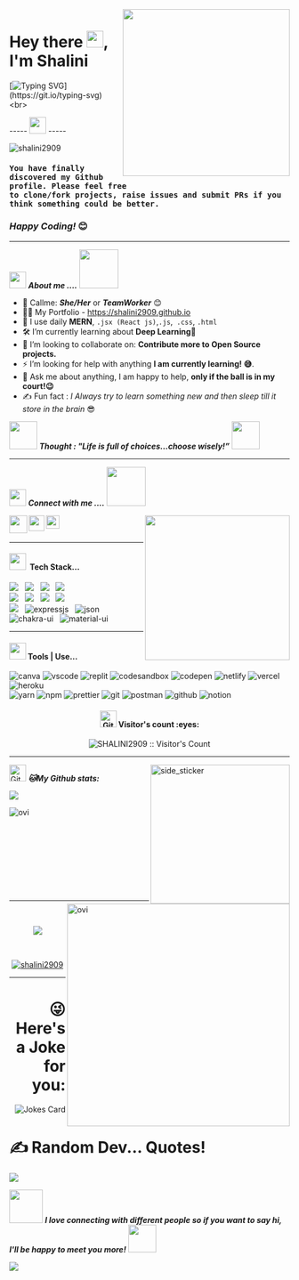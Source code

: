<img src ="https://miro.medium.com/max/1400/1*qdAW1TjCN57h1lbuuzvchg.gif" align="right" width="300" height="300" />

<h1 align="left" >Hey there <img src="https://github.com/talib789/talib789/blob/main/Images/Hi.gif?raw=true"  width="30" />, I'm <span color='001747'>Shalini</span> </h1>

[![Typing SVG](https://readme-typing-svg.herokuapp.com?font=comfortaa&color=001747&size=24&width=500&lines=Full-Stack+Web+Developer!;MERN+Stack+Developer!;Nice+to+meet+you...scroll+down+Please!)](https://git.io/typing-svg)
<br>
<div align="left" width="150">
  ----- <a href="#"><img src="https://github.com/talib789/talib789/blob/main/Images/line.gif?raw=true" width="30" /></a> -----
</div>
<p align="left"> <img src="https://komarev.com/ghpvc/?username=shalini2909&label=Profile%20views&color=0e75b6&style=flat" alt="shalini2909" /> </p>
<h4><samp><strong>You have finally discovered my Github profile. Please feel free  <br>  to clone/fork projects, raise issues and submit PRs if you think something could be better.</strong></samp></h4> 
<h3><i>Happy Coding!</i> 😊</h3>
<hr>

<img src="https://github.com/talib789/talib789/blob/main/Images/line.gif?raw=true" width="30" />&nbsp;**_About me ...._**
<img src="https://media1.giphy.com/media/NnxxxWP20tECpYHEyx/200w.gif?raw=true" width="70" />

- 🧠 Callme: **_She/Her_** or **_TeamWorker_** 😊 <br>
- 👨‍💻 My Portfolio - https://shalini2909.github.io <br>
- 🤔 I use daily **MERN**, `.jsx (React js)`,`.js`,` .css`, `.html`
- 🛠  I’m currently learning about **Deep Learning**🥰<br>
- 🌱 I’m looking to collaborate on: **Contribute more to Open Source projects.**
- ⚡ I’m looking for help with anything **I am currently learning! 😅**.
- 💬 Ask me about anything, I am happy to help, **only if the ball is in my court!😉**<br>
- ✍️ Fun fact : _I Always try to learn something new and then sleep till it store in the brain_ 😎<br>

<img src="https://media.giphy.com/media/gH3LO09IOiZIqePwv9/giphy.gif" width="50" /> <b><i align="center">Thought : "Life is full of choices…choose wisely!”</i></b> <img src="https://media.giphy.com/media/qjqUcgIyRjsl2/giphy.gif" width="50" />

 <hr>

<img src="https://github.com/talib789/talib789/blob/main/Images/line.gif?raw=true" width="30" />&nbsp;**_Connect with me ...._**
<img src="https://github.com/talib789/talib789/blob/main/Images/handshake.gif?raw=true" width="70" />


<p>
  <a href="mailto:shalinipriya058@gmail.com">
    <img align="left" src="https://github.com/talib789/talib789/blob/main/Images/mail.png?raw=true" width="32px"  />
  </a>
  <a href="https://www.linkedin.com/in/shalini2929/">
    <img align="left" src="https://github.com/talib789/talib789/blob/main/Images/linked-in-alt.svg" width="28px" />
  </a>
  <a href="https://drive.google.com/file/d/1XO9FyowKmLTuypsozcJGVp4l222Z4zzg/view?usp=share_link">
    <img align="left" src="https://encrypted-tbn0.gstatic.com/images?q=tbn:ANd9GcTr3CMUEAW-5tWn4x_4CFsnua4IeN2-_wlO5_Vui8-rrL-JQD6OyVeGWK9bJI1lTzV1HRY&usqp=CAU" width="24px"  />
  </a>
</p>

<img src ="https://github.com/talib789/talib789/blob/main/Images/imhd.gif?raw=true" align="right" width="260" height="260" />

<br>
<br>

 <hr>
 <h4><img src="https://github.com/talib789/talib789/blob/main/Images/line.gif?raw=true" width="30" />&nbsp; Tech Stack...</h4>
<p >
 <img src="https://img.shields.io/badge/html5%20-%23e34f26.svg?&style=for-the-badge&logo=html5&logoColor=white" />&nbsp;&nbsp;
 <img src="https://img.shields.io/badge/css3%20-%231572B6.svg?&style=for-the-badge&logo=css3&logoColor=white" />&nbsp;&nbsp;
 <img src="https://img.shields.io/badge/javascript%20-%23F7DF1.svg?&style=for-the-badge&logo=javascript&logoColor=white" />&nbsp;&nbsp;
 <img src="https://img.shields.io/badge/react%20-%23F7DF1E.svg?&style=for-the-badge&logo=react&logoColor=white&color=dcad11" />&nbsp;&nbsp;
 <br/>
 <img src="https://img.shields.io/badge/Bootstrap%20-%23F7DF1E.svg?&style=for-the-badge&color=7044A3&logo=Bootstrap&logoColor=white" />&nbsp;&nbsp;
 <img src="https://img.shields.io/badge/Sass%20-%23F7DF1E.svg?&style=for-the-badge&color=f00604&logo=Sass&logoColor=white" />&nbsp;&nbsp;
 <img src="https://img.shields.io/badge/Node.js%20-%23F7DF1E.svg?&style=for-the-badge&color=6DB35A&logo=Node.js&logoColor=white" />&nbsp;&nbsp;
 <img src="https://img.shields.io/badge/MongoDB%20-%23F7DF1E.svg?&style=for-the-badge&color=f60c88&logo=MongoDB&logoColor=white" />&nbsp;&nbsp;
 <br/>
<img src="https://img.shields.io/badge/Mongoose%20-%23F7DF1E.svg?&style=for-the-badge&color=1E4C68&logo=Mongoose&logoColor=white" />&nbsp;&nbsp;
 <img src="https://img.shields.io/badge/express.js-%23404d59.svg?style=for-the-badge&logo=express&logoColor=white" alt="expressjs" />&nbsp;&nbsp; 
 <img src="https://img.shields.io/badge/json-5E5C5C?style=for-the-badge&logo=json&logoColor=white" alt="json" />&nbsp;&nbsp;
 <img src="https://img.shields.io/badge/Chakra--UI-319795?style=for-the-badge&logo=chakra-ui&logoColor=white" alt="chakra-ui" />&nbsp;&nbsp;
 <img src="https://img.shields.io/badge/Material%20UI-007FFF?style=for-the-badge&logo=mui&logoColor=white" alt="material-ui" />&nbsp;&nbsp;
</p>
<hr>

<h4><img src="https://github.com/talib789/talib789/blob/main/Images/line.gif?raw=true" width="30" />&nbsp;Tools | Use...</h4>
<p align="left">
  <img src="https://img.shields.io/badge/Canva-%2300C4CC.svg?&style=for-the-badge&logo=Canva&logoColor=white" alt="canva" />
  <img src="https://img.shields.io/badge/VSCode-0078D4?style=for-the-badge&logo=visual%20studio%20code&logoColor=white" alt="vscode" />
  <img src="https://img.shields.io/badge/replit-667881?style=for-the-badge&logo=replit&logoColor=white" alt="replit" />
  <img src="https://img.shields.io/badge/Codesandbox-000000?style=for-the-badge&logo=CodeSandbox&logoColor=white" alt="codesandbox" />
  <img src="https://img.shields.io/badge/Codepen-000000?style=for-the-badge&logo=codepen&logoColor=white" alt="codepen" />
  <img src="https://img.shields.io/badge/Netlify-00C7B7?style=for-the-badge&logo=netlify&logoColor=white" alt="netlify" />
  <img src="https://img.shields.io/badge/Vercel-000000?style=for-the-badge&logo=vercel&logoColor=white" alt="vercel" />
  <img src="https://img.shields.io/badge/Heroku-430098?style=for-the-badge&logo=heroku&logoColor=white" alt="heroku" />
   <br/>
  <img src="https://img.shields.io/badge/Yarn-2C8EBB?style=for-the-badge&logo=yarn&logoColor=white" alt="yarn" />
  <img src="https://img.shields.io/badge/NPM-%23000000.svg?style=for-the-badge&logo=npm&logoColor=white" alt="npm"/>
  <img src="https://img.shields.io/badge/prettier-1A2C34?style=for-the-badge&logo=prettier&logoColor=F7BA3E" alt="prettier" />
  <img src="https://img.shields.io/badge/Git-f44d27?style=for-the-badge&logo=git&logoColor=white" alt="git"/>
  <img src="https://img.shields.io/badge/Postman-FF6C37?style=for-the-badge&logo=Postman&logoColor=white" alt="postman"/>
  <img src="https://img.shields.io/badge/GitHub-100000?style=for-the-badge&logo=github&logoColor=white" alt="github"/>
  <img src="https://img.shields.io/badge/Notion-000000?style=for-the-badge&logo=notion&logoColor=white" alt="notion" />
</p>

<h4 align="center"><img src="https://github.com/talib789/talib789/blob/main/Images/upline.gif?raw=true" width="30" alt="Git"/>&nbsp;Visitor's count :eyes:</h4>

<p align="center"><img src="https://profile-counter.glitch.me/{SHALINI2909}/count.svg" alt="SHALINI2909 :: Visitor's Count" /></p>

<hr>

 <img align="right" width=250px height=250px alt="side_sticker" src="https://media.giphy.com/media/TEnXkcsHrP4YedChhA/giphy.gif" />

<p align="left">
<img src="https://github.com/talib789/talib789/blob/main/Images/upline.gif?raw=true" width="30" alt="Git"/>&nbsp;<i><b>🐱My Github stats:</b></i> 
</p>

<p align="left" >
<img src="https://github-readme-streak-stats.herokuapp.com/?user=shalini2909&theme=chartreuse-dark"  />
</p>
 
<p>
<a href="https://github.com/SHALINI2909"><span>
<img align="left" src="https://github-readme-stats.vercel.app/api/top-langs?username=shalini2909&show_icons=true&locale=en&layout=compact&theme=chartreuse-dark" alt="ovi"/>
<img align="right" src="https://github-readme-stats.vercel.app/api?username=SHALINI2909&show_icons=true&locale=en&theme=chartreuse-dark" alt="ovi" width="400px"/>
</span></a> </p>

<br/><br/><br/><br/><br/><br/><br/><br/><br/>

<hr clear="both">
 <br/>
<p align="center">
<a href="https://github.com/SHALINI2909"><span>
<img align="center" src="https://github-profile-summary-cards.vercel.app/api/cards/profile-details?username=SHALINI2909&theme=dracula" />
</span></a> </p>

 <br/>
<p align="center"> <a href="https://github.com/ryo-ma/github-profile-trophy"><img src="https://github-profile-trophy.vercel.app/?username=shalini2909&theme=dracula" alt="shalini2909" /></a> </p>

<hr clear="both">

<!-- <img src = 'https://cutewallpaper.org/cdn-cgi/mirage/2af0adefb1b7ebf6af3b94bf8b86378693ec8b55d34af727ac0cbb58dfd044f5/1280/26/best-looping-gifs-wallpaper/everybody-wants-to-build-and-nobody-wants-to-do-maintenance39-website-backgrounds-gif-background-motion-backgrounds.gif' alt = 'Awesome Matrix Code' align='right' height=180px width="300px"/> -->

<div display="flex">
<div align='right' height="auto width="300px" >
<h1>😜Here's a Joke for you:</h1>
<img src="https://readme-jokes.vercel.app/api" alt="Jokes Card" />
</div>

<div align='left' height="auto width="300px" >
<h1>✍️ Random Dev... Quotes!</h1>
<img src="https://quotes-github-readme.vercel.app/api?type=vetical&theme=tokyonight" />
</div>
</div>

<img src="https://media.giphy.com/media/LnQjpWaON8nhr21vNW/giphy.gif" width="60" border-> <em><b>**I love connecting with different people</b> so if you want to say <b>hi, I'll be happy to meet you more!**</b></em> <img src="https://media.giphy.com/media/7j2hfyeVcDtf2/giphy.gif" width="50" />

![](https://devrajvilla.in/wp-content/uploads/2018/04/source.gif)
 
